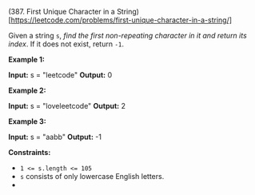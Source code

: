 (387. First Unique Character in a String)[https://leetcode.com/problems/first-unique-character-in-a-string/]

Given a string `s`, _find the first non-repeating character in it and return its index_. If it does not exist, return `-1`.

**Example 1:**

**Input:** s = "leetcode"
**Output:** 0

**Example 2:**

**Input:** s = "loveleetcode"
**Output:** 2

**Example 3:**

**Input:** s = "aabb"
**Output:** -1

**Constraints:**

*   `1 <= s.length <= 105`
*   `s` consists of only lowercase English letters.
*   